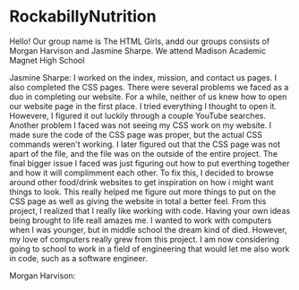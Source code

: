 # RockabillyNutrition
 Hello! Our group name is The HTML Girls, andd our groups consists of Morgan Harvison and Jasmine Sharpe. We attend Madison Academic Magnet High School

 Jasmine Sharpe:
I worked on the index, mission, and contact us pages. I also completed the CSS pages.
There were several problems we faced as a duo in completing our website. For a while, neither of us knew how to open our website page in the first place. I tried everything I thought to open it. Howevere, I figured it out luckily through a couple YouTube searches. Another problem I faced was not seeing my CSS work on my website. I made sure the code of the CSS page was proper, but the actual CSS commands weren't working. I later figured out that the CSS page was not apart of the file, and the file was on the outside of the entire project. The final bigger issue I faced was just figuring out how to put everthing together and how it will complimment each other. To fix this, I decided to browse around other food/drink websites to get inspiration on how i might want things to look. This really helped me figure out more things to put on the CSS page as well as giving the website in total a better feel. From this project, I realized that I really like working with code. Having your own ideas being brought to life reall amazes me. I wanted to work with computers when I was younger, but in middle school the dream kind of died. However, my love of computers really grew from this project. I am now considering going to school to work in a field of engineering that would let me also work in code, such as a software engineer.

 Morgan Harvison:
